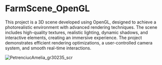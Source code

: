 ﻿# FarmScene_OpenGL
 
This project is a 3D scene developed using OpenGL, designed to achieve a photorealistic environment with advanced rendering techniques. The scene includes high-quality textures, realistic lighting, dynamic shadows, and interactive elements, creating an immersive experience. The project demonstrates efficient rendering optimizations, a user-controlled camera system, and smooth real-time interactions.

![PetrenciucAmelia_gr30235_scr](https://github.com/user-attachments/assets/d58ca4d6-acba-491a-95bd-a661a38b6c7a)


